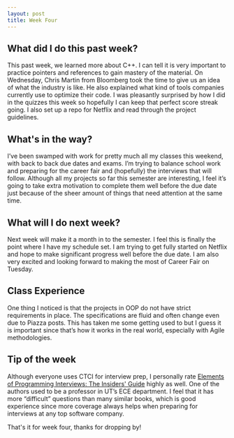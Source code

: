 ```yaml
---
layout: post
title: Week Four
---
```


## What did I do this past week? ##

This past week, we learned more about C++. I can tell it is very important to practice pointers and references to gain mastery of the material. On Wednesday, Chris Martin from Bloomberg took the time to give us an idea of what the industry is like. He also explained what kind of tools companies currently use to optimize their code. I was pleasantly surprised by how I did in the quizzes this week so hopefully I can keep that perfect score streak going. I also set up a repo for Netflix and read through the project guidelines.

## What's in the way? ##

I’ve been swamped with work for pretty much all my classes this weekend, with back to back due dates and exams. I’m trying to balance school work and preparing for the career fair and (hopefully) the interviews that will follow. Although all my projects so far this semester are interesting, I feel it’s going to take extra motivation to complete them well before the due date just because of the sheer amount of things that need attention at the same time.

## What will I do next week? ##

Next week will make it a month in to the semester. I feel this is finally the point where I have my schedule set. I am trying to get fully started on Netflix and hope to make significant progress well before the due date. I am also very excited and looking forward to making the most of Career Fair on Tuesday.

## Class Experience ##

One thing I noticed is that the projects in OOP do not have strict requirements in place. The specifications are fluid and often change even due to Piazza posts. This has taken me some getting used to but I guess it is important since that’s how it works in the real world, especially with Agile methodologies.  

## Tip of the week ##

Although everyone uses CTCI for interview prep, I personally rate [Elements of Programming Interviews: The Insiders' Guide](https://www.amazon.com/dp/1479274836/) highly as well. One of the authors used to be a professor in UT’s ECE department. I feel that it has more “difficult” questions than many similar books, which is good experience since more coverage always helps when preparing for interviews at any top software company. 

That's it for week four, thanks for dropping by!
